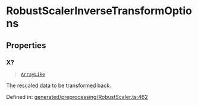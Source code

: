 # RobustScalerInverseTransformOptions

## Properties

### X?

> [`ArrayLike`](../types/ArrayLike.md)

The rescaled data to be transformed back.

Defined in:  [generated/preprocessing/RobustScaler.ts:462](https://github.com/transitive-bullshit/scikit-learn-ts/blob/92ab806/packages/sklearn/src/generated/preprocessing/RobustScaler.ts#L462)
